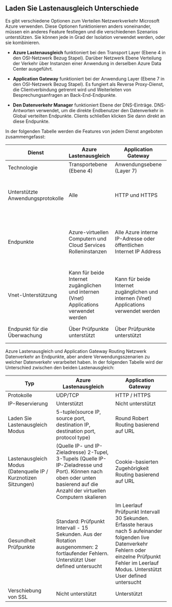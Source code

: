 ## <a name="load-balancer-differences"></a>Laden Sie Lastenausgleich Unterschiede

Es gibt verschiedene Optionen zum Verteilen Netzwerkverkehr Microsoft Azure verwenden. Diese Optionen funktionieren anders voneinander, müssen ein anderes Feature festlegen und die verschiedenen Szenarios unterstützen. Sie können jede in Grad der Isolation verwendet werden, oder sie kombinieren.

- **Azure Lastenausgleich** funktioniert bei den Transport Layer (Ebene 4 in den OSI-Netzwerk Bezug Stapel). Darüber Netzwerk Ebene Verteilung der Verkehr über Instanzen einer Anwendung in derselben Azure Data Center ausgeführt.

- **Application Gateway** funktioniert bei der Anwendung Layer (Ebene 7 in den OSI-Netzwerk Bezug Stapel). Es fungiert als Reverse Proxy-Dienst, die Clientverbindung getrennt wird und Weiterleiten von Besprechungsanfragen an Back-End-Endpunkte.

- **Den Datenverkehr Manager** funktioniert Ebene der DNS-Einträge.  DNS-Antworten verwendet, um die direkte Endbenutzer den Datenverkehr in Global verteilten Endpunkte. Clients schließen klicken Sie dann direkt an diese Endpunkte.

In der folgenden Tabelle werden die Features von jedem Dienst angeboten zusammengefasst:

| Dienst | Azure Lastenausgleich | Application Gateway | Datenverkehr-Manager |
|---|---|---|---|
|Technologie| Transportebene (Ebene 4) | Anwendungsebene (Layer 7) | DNS-Ebene |
| Unterstützte Anwendungsprotokolle | Alle | HTTP und HTTPS |  Alle (ein HTTP-Endpunkt ist für die Überwachung Endpunkt erforderlich) |
| Endpunkte | Azure-virtuellen Computern und Cloud Services Rolleninstanzen | Alle Azure interne IP-Adresse oder öffentlichen Internet IP Address | Azure-virtuellen Computern, Cloud Services, Azure Web Apps und externen Endpunkte |
| Vnet-Unterstützung | Kann für beide Internet zugänglichen und internen (Vnet) Applications verwendet werden | Kann für beide Internet zugänglichen und internen (Vnet) Applications verwendet werden |    Unterstützt nur Internet zugänglichen Applikationen |
Endpunkt für die Überwachung | Über Prüfpunkte unterstützt | Über Prüfpunkte unterstützt | Über das HTTP-/HTTPS-GET unterstützt | 

Azure Lastenausgleich und Application Gateway Routing Netzwerk Datenverkehr an Endpunkte, aber andere Verwendungsszenarien zu welcher Datenverkehr verarbeitet haben. In der folgenden Tabelle wird der Unterschied zwischen den beiden Lastenausgleich:

| Typ | Azure Lastenausgleich | Application Gateway |
|---|---|---|
| Protokolle | UDP/TCP | HTTP / HTTPS |
| IP-Reservierung | Unterstützt | Nicht unterstützt | 
| Laden Sie Lastenausgleich Modus | 5-tuple(source IP, source port, destination IP, destination port, protocol type) | Round Robert<br>Routing basierend auf URL | 
| Lastenausgleich Modus (Datenquelle IP / Kurznotizen Sitzungen) |  (Quelle IP- und IP-Zieladresse) 2-Tupel, 3-Tupels (Quelle IP-IP-Zieladresse und Port). Können nach oben oder unten basierend auf die Anzahl der virtuellen Computern skalieren | Cookie-basierten Zugehörigkeit<br>Routing basierend auf URL |
| Gesundheit Prüfpunkte | Standard: Prüfpunkt Intervall - 15 Sekunden. Aus der Rotation ausgenommen: 2 fortlaufender Fehlern. Unterstützt User defined untersucht | Im Leerlauf Prüfpunkt Intervall 30 Sekunden. Erfasste heraus nach 5 aufeinander folgenden live Datenverkehr Fehlern oder einzelne Prüfpunkt Fehler im Leerlauf Modus. Unterstützt User defined untersucht | 
| Verschiebung von SSL | Nicht unterstützt | Unterstützt | 
  